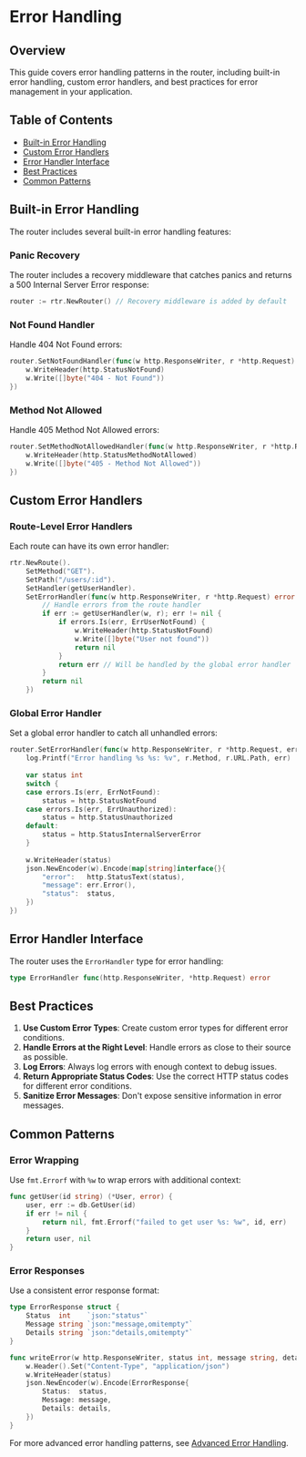 # Error Handling

## Overview

This guide covers error handling patterns in the router, including built-in error handling, custom error handlers, and best practices for error management in your application.

## Table of Contents
- [Built-in Error Handling](#built-in-error-handling)
- [Custom Error Handlers](#custom-error-handlers)
- [Error Handler Interface](#error-handler-interface)
- [Best Practices](#best-practices)
- [Common Patterns](#common-patterns)

## Built-in Error Handling

The router includes several built-in error handling features:

### Panic Recovery

The router includes a recovery middleware that catches panics and returns a 500 Internal Server Error response:

```go
router := rtr.NewRouter() // Recovery middleware is added by default
```

### Not Found Handler

Handle 404 Not Found errors:

```go
router.SetNotFoundHandler(func(w http.ResponseWriter, r *http.Request) {
    w.WriteHeader(http.StatusNotFound)
    w.Write([]byte("404 - Not Found"))
})
```

### Method Not Allowed

Handle 405 Method Not Allowed errors:

```go
router.SetMethodNotAllowedHandler(func(w http.ResponseWriter, r *http.Request) {
    w.WriteHeader(http.StatusMethodNotAllowed)
    w.Write([]byte("405 - Method Not Allowed"))
})
```

## Custom Error Handlers

### Route-Level Error Handlers

Each route can have its own error handler:

```go
rtr.NewRoute().
    SetMethod("GET").
    SetPath("/users/:id").
    SetHandler(getUserHandler).
    SetErrorHandler(func(w http.ResponseWriter, r *http.Request) error {
        // Handle errors from the route handler
        if err := getUserHandler(w, r); err != nil {
            if errors.Is(err, ErrUserNotFound) {
                w.WriteHeader(http.StatusNotFound)
                w.Write([]byte("User not found"))
                return nil
            }
            return err // Will be handled by the global error handler
        }
        return nil
    })
```

### Global Error Handler

Set a global error handler to catch all unhandled errors:

```go
router.SetErrorHandler(func(w http.ResponseWriter, r *http.Request, err error) {
    log.Printf("Error handling %s %s: %v", r.Method, r.URL.Path, err)
    
    var status int
    switch {
    case errors.Is(err, ErrNotFound):
        status = http.StatusNotFound
    case errors.Is(err, ErrUnauthorized):
        status = http.StatusUnauthorized
    default:
        status = http.StatusInternalServerError
    }
    
    w.WriteHeader(status)
    json.NewEncoder(w).Encode(map[string]interface{}{
        "error":   http.StatusText(status),
        "message": err.Error(),
        "status":  status,
    })
})
```

## Error Handler Interface

The router uses the `ErrorHandler` type for error handling:

```go
type ErrorHandler func(http.ResponseWriter, *http.Request) error
```

## Best Practices

1. **Use Custom Error Types**: Create custom error types for different error conditions.
2. **Handle Errors at the Right Level**: Handle errors as close to their source as possible.
3. **Log Errors**: Always log errors with enough context to debug issues.
4. **Return Appropriate Status Codes**: Use the correct HTTP status codes for different error conditions.
5. **Sanitize Error Messages**: Don't expose sensitive information in error messages.

## Common Patterns

### Error Wrapping

Use `fmt.Errorf` with `%w` to wrap errors with additional context:

```go
func getUser(id string) (*User, error) {
    user, err := db.GetUser(id)
    if err != nil {
        return nil, fmt.Errorf("failed to get user %s: %w", id, err)
    }
    return user, nil
}
```

### Error Responses

Use a consistent error response format:

```go
type ErrorResponse struct {
    Status  int    `json:"status"`
    Message string `json:"message,omitempty"`
    Details string `json:"details,omitempty"`
}

func writeError(w http.ResponseWriter, status int, message string, details string) {
    w.Header().Set("Content-Type", "application/json")
    w.WriteHeader(status)
    json.NewEncoder(w).Encode(ErrorResponse{
        Status:  status,
        Message: message,
        Details: details,
    })
}
```

For more advanced error handling patterns, see [Advanced Error Handling](./advanced-error-handling.md).
